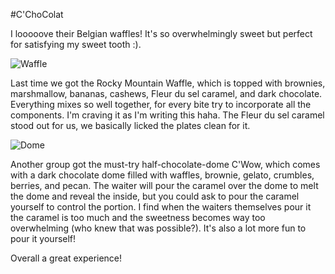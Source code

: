 #C'ChoColat

I looooove their Belgian waffles! It's so overwhelmingly sweet but perfect for satisfying my sweet tooth :).

![Waffle](../images/food/montreal/c'chocolat/1.jpg "Waffle")

Last time we got the Rocky Mountain Waffle, which is topped with brownies, marshmallow, bananas, cashews, Fleur du sel caramel, and dark chocolate.
Everything mixes so well together, for every bite try to incorporate all the components. I'm craving it as I'm writing this haha. The Fleur du sel caramel stood out for us, we basically licked the plates clean for it.

![Dome](../images/food/montreal/c'chocolat/2.jpg "Dome")

Another group got the must-try half-chocolate-dome C'Wow, which comes with a dark chocolate dome filled with waffles, brownie, gelato, crumbles, berries, and pecan. The waiter will pour the caramel over the dome to melt the dome and reveal the inside, but you could ask to pour the caramel yourself to control the portion. I find when the waiters themselves pour it the caramel is too much and the sweetness becomes way too overwhelming (who knew that was possible?). 
It's also a lot more fun to pour it yourself!

Overall a great experience!